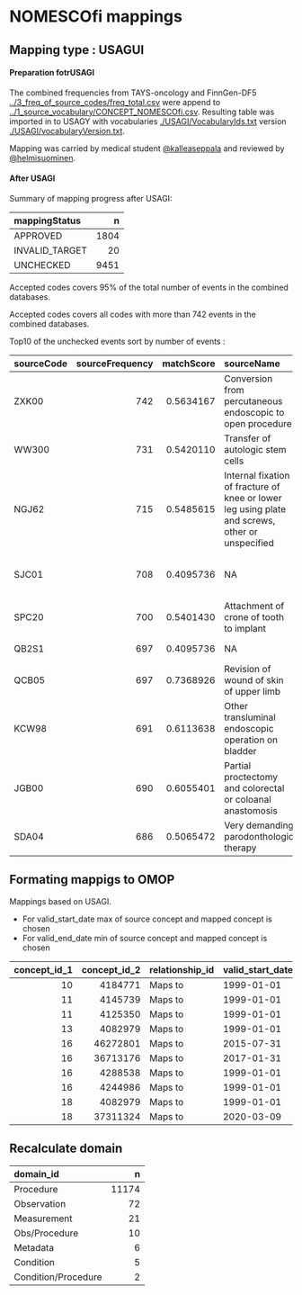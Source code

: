 NOMESCOfi mappings
================

## Mapping type : USAGUI

#### Preparation fotrUSAGI

The combined frequencies from TAYS-oncology and FinnGen-DF5
[../3\_freq\_of\_source\_codes/freq\_total.csv](../3_freq_of_source_codes/freq_total.csv)
were append to
[../1\_source\_vocabulary/CONCEPT\_NOMESCOfi.csv](1_source_vocabulary/CONCEPT_CLASS_NOMESCOfi.csv).
Resulting table was imported in to USAGY with vocabularies
[./USAGI/VocabularyIds.txt](2_mapping_to_standard/USAGI/VocabularyIds.txt)
version
[./USAGI/vocabularyVersion.txt](2_mapping_to_standard/USAGI/vocabularyVersion.txt).

Mapping was carried by medical student
[@kalleaseppala](github.com/kalleaseppala) and reviewed by
[@helmisuominen](github.com/helmisuominen).

#### After USAGI

Summary of mapping progress after USAGI:

<div class="kable-table">

| mappingStatus   |    n |
| :-------------- | ---: |
| APPROVED        | 1804 |
| INVALID\_TARGET |   20 |
| UNCHECKED       | 9451 |

</div>

Accepted codes covers 95% of the total number of events in the combined
databases.

Accepted codes covers all codes with more than 742 events in the
combined databases.

Top10 of the unchecked events sort by number of events :

<div class="kable-table">

| sourceCode | sourceFrequency | matchScore | sourceName                                                                                      | ADD\_<INFO:LongName>                                                                                                        |
| :--------- | --------------: | ---------: | :---------------------------------------------------------------------------------------------- | :-------------------------------------------------------------------------------------------------------------------------- |
| ZXK00      |             742 |  0.5634167 | Conversion from percutaneous endoscopic to open procedure                                       | Toimenpiteen muuntaminen t\<U+FFFD\>hystystoimenpiteest\<U+FFFD\> avoimeksi leikkaukseksi                                   |
| WW300      |             731 |  0.5420110 | Transfer of autologic stem cells                                                                | Autologinen kantasolusiirto                                                                                                 |
| NGJ62      |             715 |  0.5485615 | Internal fixation of fracture of knee or lower leg using plate and screws, other or unspecified | S\<U+FFFD\>\<U+FFFD\>rimurtumaleikkaus levyll\<U+FFFD\>                                                                     |
| SJC01      |             708 |  0.4095736 | NA                                                                                              | Yksitt\<U+FFFD\>isen kiinnikkeen paikan m\<U+FFFD\>\<U+FFFD\>ritys ja etsauskiinnitys (Etsattava tai muu vastaava kiinnike) |
| SPC20      |             700 |  0.5401430 | Attachment of crone of tooth to implant                                                         | Implanttikantoinen hammaskruunu                                                                                             |
| QB2S1      |             697 |  0.4095736 | NA                                                                                              | Rintakeh\<U+FFFD\>n ihon tai ihonalaiskudoksen valokuvaus                                                                   |
| QCB05      |             697 |  0.7368926 | Revision of wound of skin of upper limb                                                         | Yl\<U+FFFD\>raajan syv\<U+FFFD\>n ihohaavan revisio ja mahdollinen sulku                                                    |
| KCW98      |             691 |  0.6113638 | Other transluminal endoscopic operation on bladder                                              | Muu virtsarakon toimenpide virtsatiet\<U+FFFD\>hystyksess\<U+FFFD\>                                                         |
| JGB00      |             690 |  0.6055401 | Partial proctectomy and colorectal or coloanal anastomosis                                      | Per\<U+FFFD\>suolen typistys, anteriorinen resektio                                                                         |
| SDA04      |             686 |  0.5065472 | Very demanding parodonthologic therapy                                                          | Parodontologinen hoito, pitk\<U+FFFD\>kestoinen                                                                             |

</div>

## Formating mappigs to OMOP

Mappings based on USAGI.

  - For valid\_start\_date max of source concept and mapped concept is
    chosen
  - For valid\_end\_date min of source concept and mapped concept is
    chosen

<div class="kable-table">

| concept\_id\_1 | concept\_id\_2 | relationship\_id | valid\_start\_date | valid\_end\_date | invalid\_reason | tmp\_mapping\_type | tmp\_domain\_id\_2 |
| -------------: | -------------: | :--------------- | :----------------- | :--------------- | :-------------- | :----------------- | :----------------- |
|             10 |        4184771 | Maps to          | 1999-01-01         | 2030-12-31       | NA              | USAGI              | Procedure          |
|             11 |        4145739 | Maps to          | 1999-01-01         | 2030-12-31       | NA              | USAGI              | Procedure          |
|             11 |        4125350 | Maps to          | 1999-01-01         | 2030-12-31       | NA              | USAGI              | Procedure          |
|             13 |        4082979 | Maps to          | 1999-01-01         | 2030-12-31       | NA              | USAGI              | Procedure          |
|             16 |       46272801 | Maps to          | 2015-07-31         | 2030-12-31       | NA              | USAGI              | Procedure          |
|             16 |       36713176 | Maps to          | 2017-01-31         | 2030-12-31       | NA              | USAGI              | Procedure          |
|             16 |        4288538 | Maps to          | 1999-01-01         | 2030-12-31       | NA              | USAGI              | Procedure          |
|             16 |        4244986 | Maps to          | 1999-01-01         | 2030-12-31       | NA              | USAGI              | Procedure          |
|             18 |        4082979 | Maps to          | 1999-01-01         | 2030-12-31       | NA              | USAGI              | Procedure          |
|             18 |       37311324 | Maps to          | 2020-03-09         | 2030-12-31       | NA              | USAGI              | Procedure          |

</div>

## Recalculate domain

<div class="kable-table">

| domain\_id          |     n |
| :------------------ | ----: |
| Procedure           | 11174 |
| Observation         |    72 |
| Measurement         |    21 |
| Obs/Procedure       |    10 |
| Metadata            |     6 |
| Condition           |     5 |
| Condition/Procedure |     2 |

</div>
